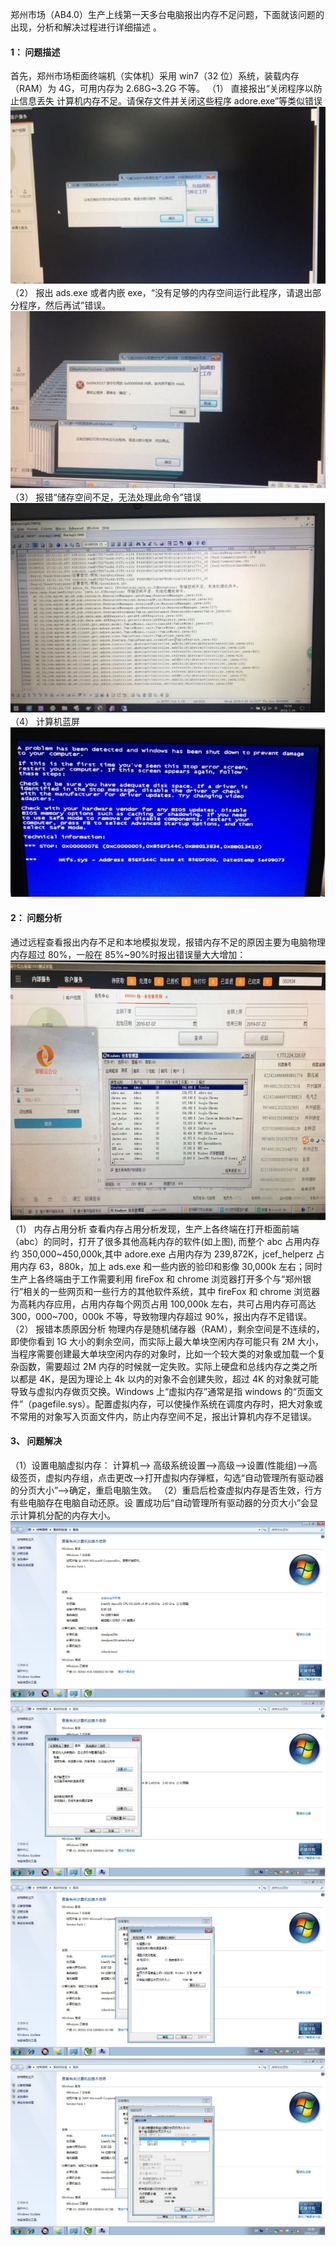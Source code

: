 郑州市场（AB4.0）生产上线第一天多台电脑报出内存不足问题，下面就该问题的出现，分析和解决过程进行详细描述 。

#### 1： 问题描述

首先，郑州市场柜面终端机（实体机）采用 win7（32 位）系统，装载内存（RAM）为 4G，可用内存为 2.68G~3.2G 不等。
（1） 直接报出“关闭程序以防止信息丢失 计算机内存不足。请保存文件并关闭这些程序 adore.exe”等类似错误
![图片描述](../../../images/平台/AB4/市场问题处理案例/郑州市场AB4.0生产上线客户端内存不足案例/1.png)
（2） 报出 ads.exe 或者内嵌 exe，“没有足够的内存空间运行此程序，请退出部分程序，然后再试”错误。
![图片描述](../../../images/平台/AB4/市场问题处理案例/郑州市场AB4.0生产上线客户端内存不足案例/2.png)
（3） 报错“储存空间不足，无法处理此命令”错误
![图片描述](../../../images/平台/AB4/市场问题处理案例/郑州市场AB4.0生产上线客户端内存不足案例/3.png)
（4） 计算机蓝屏
![图片描述](../../../images/平台/AB4/市场问题处理案例/郑州市场AB4.0生产上线客户端内存不足案例/4.png)

#### 2： 问题分析

通过远程查看报出内存不足和本地模拟发现，报错内存不足的原因主要为电脑物理内存超过 80%，一般在 85%~90%时报出错误量大大增加：
![图片描述](../../../images/平台/AB4/市场问题处理案例/郑州市场AB4.0生产上线客户端内存不足案例/5.png)
（1） 内存占用分析
查看内存占用分析发现，生产上各终端在打开柜面前端（abc）的同时，打开了很多其他高耗内存的软件(如上图), 而整个 abc 占用内存约 350,000~450,000k,其中 adore.exe 占用内存为 239,872K，jcef_helperz 占用内存 63，880k，加上 ads.exe 和一些内嵌的验印和影像 30,000k 左右；同时生产上各终端由于工作需要利用 fireFox 和 chrome 浏览器打开多个与“郑州银行”相关的一些网页和一些行方的其他软件系统，其中 fireFox 和 chrome 浏览器为高耗内存应用，占用内存每个网页占用 100,000k 左右，共可占用内存可高达 300，000~700，000k 不等，导致物理内存超过 90%，报出内存不足错误。
（2） 报错本质原因分析
物理内存是随机储存器（RAM），剩余空间是不连续的，即使你看到 1G 大小的剩余空间，而实际上最大单块空闲内存可能只有 2M 大小，当程序需要创建最大单块空闲内存的对象时，比如一个较大类的对象或加载一个复杂函数，需要超过 2M 内存的时候就一定失败。实际上硬盘和总线内存之类之所以都是 4K，是因为理论上 4k 以内的对象不会创建失败，超过 4K 的对象就可能导致与虚拟内存做页交换。Windows 上“虚拟内存”通常是指 windows 的“页面文件”（pagefile.sys）。配置虚拟内存，可以使操作系统在调度内存时，把大对象或不常用的对象写入页面文件内，防止内存空间不足，报出计算机内存不足错误。

#### 3、 问题解决

（1）设置电脑虚拟内存：
计算机——> 高级系统设置——>高级——>设置(性能组)——>高级签页，虚拟内存组，点击更改——>打开虚拟内存弹框，勾选“自动管理所有驱动器的分页大小”——>确定，重启电脑生效。
（2）重启后检查虚拟内存是否生效，行方有些电脑存在电脑自动还原。设 置成功后“自动管理所有驱动器的分页大小”会显示计算机分配的内存大小。
![图片描述](../../../images/平台/AB4/市场问题处理案例/郑州市场AB4.0生产上线客户端内存不足案例/6.png)
![图片描述](../../../images/平台/AB4/市场问题处理案例/郑州市场AB4.0生产上线客户端内存不足案例/7.png)
![图片描述](../../../images/平台/AB4/市场问题处理案例/郑州市场AB4.0生产上线客户端内存不足案例/8.png)
![图片描述](../../../images/平台/AB4/市场问题处理案例/郑州市场AB4.0生产上线客户端内存不足案例/9.png)
